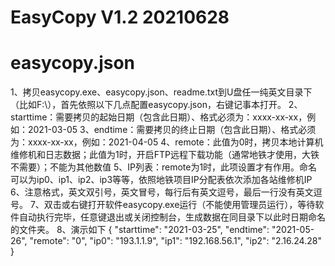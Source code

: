 # EasyCopy V1.2 20210628
# easycopy.json 
1、拷贝easycopy.exe、easycopy.json、readme.txt到U盘任一纯英文目录下（比如F:\），首先依照以下几点配置easycopy.json，右键记事本打开。
2、starttime：需要拷贝的起始日期（包含此日期）、格式必须为：xxxx-xx-xx，例如：2021-03-05
3、endtime：需要拷贝的终止日期（包含此日期）、格式必须为：xxxx-xx-xx，例如：2021-04-05
4、remote：此值为0时，拷贝本地计算机维修机和日志数据；此值为1时，开启FTP远程下载功能（通常地铁才使用，大铁不需要）；不能为其他数值
5、IP列表：remote为1时，此项设置才有作用。命名可以为ip0、ip1、ip2、ip3等等，依照地铁项目IP分配表依次添加各站维修机IP
6、注意格式，英文双引号，英文冒号，每行后有英文逗号，最后一行没有英文逗号。
7、双击或右键打开软件easycopy.exe运行（不能使用管理员运行），等待软件自动执行完毕，任意键退出或关闭控制台，生成数据在同目录下以此时日期命名的文件夹。
8、演示如下
{
  "starttime": "2021-03-25",
  "endtime": "2021-05-26",
  "remote": "0",
  "ip0": "193.1.1.9",
  "ip1": "192.168.56.1",
  "ip2": "2.16.24.28"
}